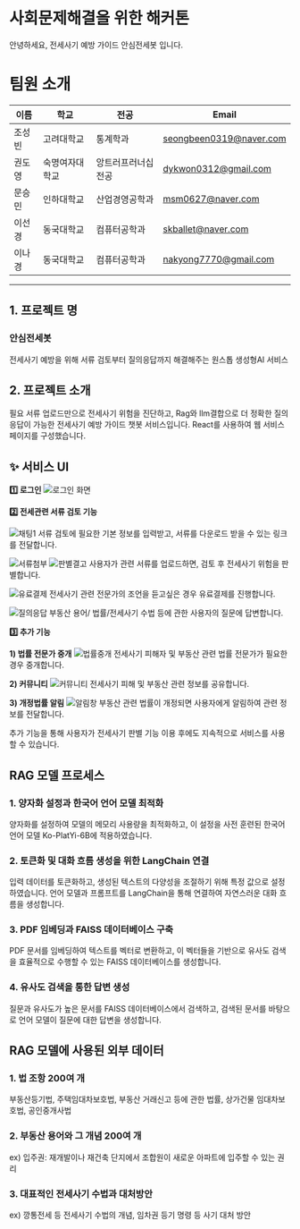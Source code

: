 
# 사회문제해결을 위한 해커톤

안녕하세요, 전세사기 예방 가이드 안심전세봇 입니다.

# 팀원 소개

| 이름                                         | 학교           | 전공   | Email                |
| -------------------------------------------- | -------------- | ------ | -------------------- |
| 조성빈    | 고려대학교 | 통계학과 | seongbeen0319@naver.com|
| 권도영 | 숙명여자대학교     | 앙트러프러너십 전공 | dykwon0312@gmail.com |
| 문승민 | 인하대학교     | 산업경영공학과 | msm0627@naver.com|
| 이선경 | 동국대학교     | 컴퓨터공학과| skballet@naver.com |
| 이나경 | 동국대학교     | 컴퓨터공학과| nakyong7770@gmail.com|


---

## 1. 프로젝트 명

### 안심전세봇
전세사기 예방을 위해 서류 검토부터 질의응답까지 해결해주는 원스톱 생성형AI 서비스

## 2. 프로젝트 소개

필요 서류 업로드만으로 전세사기 위험을 진단하고, Rag와 llm결합으로 더 정확한 질의응답이 가능한 전세사기 예방 가이드 챗봇 서비스입니다.
React를 사용하여 웹 서비스 페이지를 구성했습니다.

## ✨ 서비스 UI

**1️⃣ 로그인**
![로그인 화면](https://github.com/Social-Problem-Solving-Hackathon/house-contract-fraud-prevention-chatbot/assets/129375059/69fd70cb-2c82-4f3f-aa36-863f5768fb05)

**2️⃣ 전세관련 서류 검토 기능**

![채팅1](https://github.com/Social-Problem-Solving-Hackathon/house-contract-fraud-prevention-chatbot/assets/129375059/9a5f5255-a70c-4bb3-9309-b92d0693611b)
서류 검토에 필요한 기본 정보를 입력받고, 서류를 다운로드 받을 수 있는 링크를 전달합니다.

![서류첨부](https://github.com/Social-Problem-Solving-Hackathon/house-contract-fraud-prevention-chatbot/assets/129375059/1712f5ba-dd7d-46b0-909c-3aadb2f2b2fe)
![판별결고](https://github.com/Social-Problem-Solving-Hackathon/house-contract-fraud-prevention-chatbot/assets/129375059/18ed5401-8408-4960-a4eb-08eb92645534)
사용자가 관련 서류를 업로드하면, 검토 후 전세사기 위험을 판별합니다.

![유료결제](https://github.com/Social-Problem-Solving-Hackathon/house-contract-fraud-prevention-chatbot/assets/129375059/802695e0-cddc-4265-bb7f-0651c0911f7d)
전세사기 관련 전문가의 조언을 듣고싶은 경우 유료결제를 진행합니다.

![질의응답](https://github.com/Social-Problem-Solving-Hackathon/house-contract-fraud-prevention-chatbot/assets/129375059/43206c66-d580-41b2-a90b-331d1f0d9104)
부동산 용어/ 법률/전세사기 수법 등에 관한 사용자의 질문에 답변합니다.

**3️⃣ 추가 기능**

**1) 법률 전문가 중개**
![법률중개](https://github.com/Social-Problem-Solving-Hackathon/house-contract-fraud-prevention-chatbot/assets/129375059/ff37c543-e30b-4a60-999a-fbfc45fc7678)
전세사기 피해자 및 부동산 관련 법률 전문가가 필요한 경우 중개합니다.

**2) 커뮤니티**
![커뮤니티](https://github.com/Social-Problem-Solving-Hackathon/house-contract-fraud-prevention-chatbot/assets/129375059/bbf20ead-f8e6-4488-b7fa-5858c5e89936)
전세사기 피해 및 부동산 관련 정보를 공유합니다.

**3) 개정법률 알림**
![알림창](https://github.com/Social-Problem-Solving-Hackathon/house-contract-fraud-prevention-chatbot/assets/129375059/e4dca4a8-f0eb-43a5-8b44-f0f1315d7f94)
부동산 관련 법률이 개정되면 사용자에게 알림하여 관련 정보를 전달합니다.

추가 기능을 통해 사용자가 전세사기 판별 기능 이용 후에도 지속적으로 서비스를 사용할 수 있습니다.

## RAG 모델 프로세스

### 1. 양자화 설정과 한국어 언어 모델 최적화
양자화를 설정하여 모델의 메모리 사용량을 최적화하고, 
이 설정을 사전 훈련된 한국어 언어 모델 Ko-PlatYi-6B에 적용하였습니다.

### 2. 토큰화 및 대화 흐름 생성을 위한 LangChain 연결
입력 데이터를 토큰화하고, 생성된 텍스트의 다양성을 조절하기 위해 특정 값으로 설정하였습니다.
언어 모델과 프롬프트를 LangChain을 통해 연결하여 자연스러운 대화 흐름을 생성합니다.

### 3. PDF 임베딩과 FAISS 데이터베이스 구축
PDF 문서를 임베딩하여 텍스트를 벡터로 변환하고, 
이 벡터들을 기반으로 유사도 검색을 효율적으로 수행할 수 있는 FAISS 데이터베이스를 생성합니다.

### 4. 유사도 검색을 통한 답변 생성
질문과 유사도가 높은 문서를 FAISS 데이터베이스에서 검색하고, 
검색된 문서를 바탕으로 언어 모델이 질문에 대한 답변을 생성합니다.

## RAG 모델에 사용된 외부 데이터

### 1. 법 조항 200여 개
부동산등기법, 주택임대차보호법, 부동산 거래신고 등에 관한 법률, 
상가건물 임대차보호법, 공인중개사법

### 2. 부동산 용어와 그 개념 200여 개
ex) 입주권: 재개발이나 재건축 단지에서 조합원이 새로운 아파트에 입주할 수 있는 권리

### 3. 대표적인 전세사기 수법과 대처방안
ex)  깡통전세 등 전세사기 수법의 개념, 임차권 등기 명령 등 사기 대처 방안
